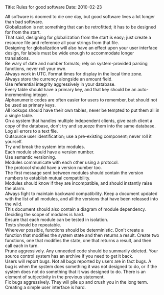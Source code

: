 Title: Rules for good software
Date: 2010-02-23

All software is doomed to die one day, but good software lives a lot longer than bad software.  
Globalization is not something that can be retrofitted; it has to be designed for from the start.  
That said, designing for globalization from the start is easy; just create a resource file and reference all your strings from that file.  
Designing for globalization will also have an effect upon your user interface design, for labels must be wide enough to accommodate longer translations.  
Be wary of date and number formats; rely on system-provided parsing functions, never roll your own.  
Always work in UTC. 
Format times for display in the local time zone.  
Always store the currency alongside an amount field.  
Use referential integrity aggressively in your database.  
Every table should have a primary key, and that key should be an auto-incrementing integer.  
Alphanumeric codes are often easier for users to remember, but should not be used as primary keys.  
All lookups should have their own tables, never be tempted to put them all in a single table.  
On a system that handles multiple independent clients, give each client a copy of the database, don't try and squeeze them into the same database.  
Log all errors to a text file.  
Outsource user identification; use a pre-existing component; never roll it yourself.  
Try and break the system into modules.  
Each module should have a version number.  
Use semantic versioning.  
Modules communicate with each other using a protocol.  
The protocol should have a version number too.  
The first message sent between modules should contain the version numbers to establish mutual compatibility.  
Modules should know if they are incompatible, and should instantly raise the alarm.  
Always fight to maintain backward compatibility.
Keep a document updated with the list of all modules, and all the versions that have been released into the wild.  
This document should also contain a diagram of module dependency.  
Deciding the scope of modules is hard.  
Ensure that each module can be tested in isolation.  
Tests should be repeatable.  
Wherever possible, functions should be deterministic. Don't create a function that modifies the system state and then returns a result. Create two functions, one that modifies the state, one that returns a result, and then call each in turn.  
Prune aggressively. Any unneeded code should be summarily deleted. Your source control system has an archive if you need to get it back.  
Users will report bugs. Not all bugs reported by users are in fact bugs. A bug is when the system does something it was not designed to do, or if the system does not do something that it was designed to do. There is an element of subjectivity in the previous statement.  
Fix bugs aggressively. They will pile up and crush you in the long term.  
Creating a simple user interface is hard.  